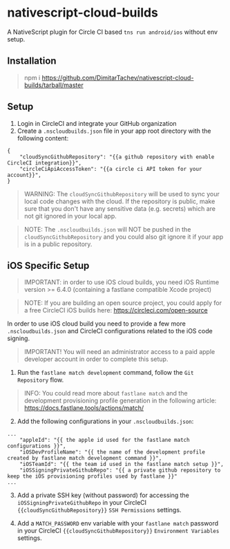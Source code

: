 # nativescript-cloud-builds
A NativeScript plugin for Circle CI based `tns run android/ios` without env setup.

## Installation

> npm i https://github.com/DimitarTachev/nativescript-cloud-builds/tarball/master

## Setup

1) Login in CircleCI and integrate your GitHub organization
2) Create a `.nscloudbuilds.json` file in your app root directory with the following content:
```
{
    "cloudSyncGithubRepository": "{{a github repository with enable CircleCI integration}}",
    "circleCiApiAccessToken": "{{a circle ci API token for your account}}",
}
```

> WARNING: The `cloudSyncGithubRepository` will be used to sync your local code changes with the cloud. If the repository is public, make sure that you don't have any sensitive data (e.g. secrets) which are not git ignored in your local app.  

> NOTE: The `.nscloudbuilds.json` will NOT be pushed in the `cloudSyncGithubRepository` and you could also git ignore it if your app is in a public repository.


## iOS Specific Setup

> IMPORTANT: in order to use iOS cloud builds, you need iOS Runtime version >= 6.4.0 (containing a fastlane compatible Xcode project)

> NOTE: If you are building an open source project, you could apply for a free CircleCI iOS builds here: https://circleci.com/open-source 

In order to use iOS cloud build you need to provide a few more `.nscloudbuilds.json` and CircleCI configurations related to the iOS code signing.

> IMPORTANT! You will need an administrator access to a paid apple developer account in order to complete this setup.

1) Run the `fastlane match development` command, follow the `Git Repository` flow. 

> INFO: You could read more about `fastlane match` and the development provisioning profile generation in the following article: https://docs.fastlane.tools/actions/match/

2) Add the following configurations in your `.nscloudbuilds.json`:
```
...
    "appleId": "{{ the apple id used for the fastlane match configurations }}",
    "iOSDevProfileName": "{{ the name of the development profile created by fastlane match development command }}",
    "iOSTeamId": "{{ the team id used in the fastlane match setup }}",
    "iOSSigningPrivateGithubRepo": "{{ a private github repository to keep the iOS provisioning profiles used by fastlane }}"
...
```

3) Add a private SSH key (without password) for accessing the `iOSSigningPrivateGithubRepo` in your CircleCI `{{cloudSyncGithubRepository}}` `SSH Permissions` settings.

4) Add a `MATCH_PASSWORD` env variable with your `fastlane match` password in your CircleCI `{{cloudSyncGithubRepository}}` `Environment Variables` settings.
